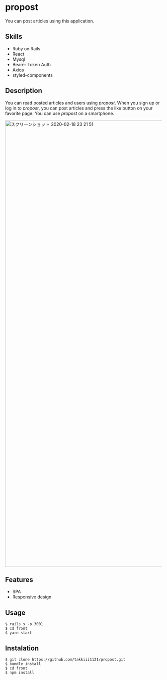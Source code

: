 # propost
You can post articles using this application.

## Skills
* Ruby on Rails
* React
* Mysql
* Bearer Token Auth
* Axios
* styled-components


## Description
You can read posted articles and users using _propost_.
When you sign up or log in to _propost_, you can post articles and press the like button on your favorite page.
You can use _propost_ on a smartphone.

<img width="1435" alt="スクリーンショット 2020-02-18 23 21 51" src="https://user-images.githubusercontent.com/50746883/74744821-38402c80-52a6-11ea-85b1-d690b060b9cc.png">


## Features
* SPA
* Responsive design

## Usage
```
$ rails s -p 3001
$ cd front
$ yarn start
```

## Instalation
```
$ git clone https://github.com/takkiii1121/propost.git
$ bundle install
$ cd front
$ npm install
```

